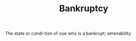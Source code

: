 ---
title: Bankruptcy
letter: B
permalink: "/definitions/bankruptcy.html"
body: 1. The state or condi-tion of oue who is a bankrupt; amenability
published_at: '2018-07-07'
source: Black's Law Dictionary
layout: post
---